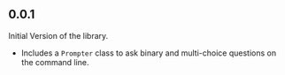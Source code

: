 ## 0.0.1

Initial Version of the library. 

  * Includes a `Prompter` class to ask binary and multi-choice questions on the command line.